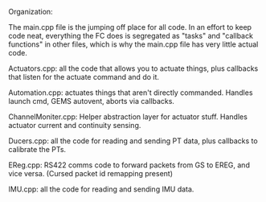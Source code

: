 Organization:

The main.cpp file is the jumping off place for all code. In an effort to keep code neat,
everything the FC does is segregated as "tasks" and "callback functions" in other files,
which is why the main.cpp file has very little actual code.

Actuators.cpp: all the code that allows you to actuate things, plus callbacks that listen for the actuate command and do it.

Automation.cpp: actuates things that aren't directly commanded. Handles launch cmd, GEMS autovent, aborts via callbacks.

ChannelMoniter.cpp: Helper abstraction layer for actuator stuff. Handles actuator current and continuity sensing.

Ducers.cpp: all the code for reading and sending PT data, plus callbacks to calibrate the PTs.

EReg.cpp: RS422 comms code to forward packets from GS to EREG, and vice versa. (Cursed packet id remapping present)

IMU.cpp: all the code for reading and sending IMU data.